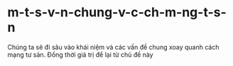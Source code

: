 # m-t-s-v-n-chung-v-c-ch-m-ng-t-s-n
Chúng ta sẽ đi sâu vào khái niệm và các vấn đề chung xoay quanh cách mạng tư sản. Đồng thời giá trị để lại từ chủ đề này
